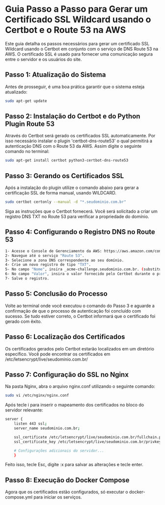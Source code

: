# Guia Passo a Passo para Gerar um Certificado SSL Wildcard usando o Certbot e o Route 53 na AWS

Este guia detalha os passos necessários para gerar um certificado SSL Wildcard usando o Certbot em conjunto com o serviço de DNS Route 53 na AWS. O certificado SSL é usado para fornecer uma comunicação segura entre o servidor e os usuários do site.


## Passo 1: Atualização do Sistema

Antes de prosseguir, é uma boa prática garantir que o sistema esteja atualizado:

```bash
sudo apt-get update
```

## Passo 2: Instalação do Certbot e do Python Plugin Route 53

Através do Certbot será gerado os certificados SSL automaticamente. Por isso necessário instalar o plugin 'certbot-dns-route53' o qual permitirá a autenticação DNS com o Route 53 da AWS. Assim digite o seguinte comando no terminal:

```bash
sudo apt-get install certbot python3-certbot-dns-route53
```

## Passo 3: Gerando os Certificados SSL

Após a instalação do plugin utilize o comando abaixo para gerar a certificação SSL de forma manual, usando WILDCARD.

```bash
sudo certbot certonly --manual -d "*.seudominio.com.br"
```
Siga as instruções que o Certbot fornecerá. Você será solicitado a criar um registro DNS TXT no Route 53 para verificar a propriedade do domínio.

## Passo 4: Configurando o Registro DNS no Route 53

```bash
1- Acesse o Console de Gerenciamento da AWS: https://aws.amazon.com/console/
2- Navegue até o serviço "Route 53".
3- Selecione a zona DNS correspondente ao seu domínio.
4- Crie um novo registro de tipo "TXT".
5- No campo "Nome", insira _acme-challenge.seudominio.com.br. (substitua seudominio.com.br pelo seu domínio).
6- No campo "Valor", insira o valor fornecido pelo Certbot durante o processo de autenticação.
7- Salve o registro.
```

## Passo 5: Conclusão do Processo

Volte ao terminal onde você executou o comando do Passo 3 e aguarde a confirmação de que o processo de autenticação foi concluído com sucesso. Se tudo estiver correto, o Certbot informará que o certificado foi gerado com êxito.

## Passo 6: Localização dos Certificados

Os certificados gerados pelo Certbot estarão localizados em um diretório específico. Você pode encontrar os certificados em /etc/letsencrypt/live/seudominio.com.br/

## Passo 7: Configuração do SSL no Nginx

Na pasta Nginx, abra o arquivo nginx.conf utilizando o seguinte comando:

```bash
sudo vi /etc/nginx/nginx.conf
```

Após tecle i para inserir o mapeamento dos certificados no bloco do servidor relevante:

```bash
server {
    listen 443 ssl;
    server_name seudominio.com.br;

    ssl_certificate /etc/letsencrypt/live/seudominio.com.br/fullchain.pem;
    ssl_certificate_key /etc/letsencrypt/live/seudominio.com.br/privkey.pem;

    # Configurações adicionais do servidor...
    }
```

Feito isso, tecle Esc, digite :x para salvar as alterações e tecle enter.

## Passo 8: Execução do Docker Compose

Agora que os certificados estão configurados, só executar o docker-compose.yml para iniciar os serviços.

